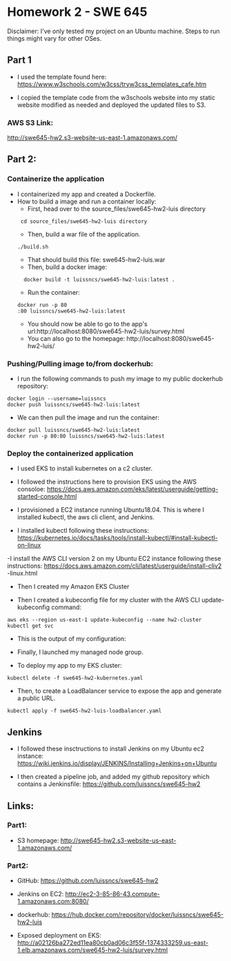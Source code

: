 # Homework 2 - SWE 645
Disclaimer: I've only tested my project on an Ubuntu machine. Steps to run things might vary for other OSes.

## Part 1
* I used the template found here: <https://www.w3schools.com/w3css/tryw3css_templates_cafe.htm>

* I copied the template code from the w3schools website into my static website modified as needed and deployed the updated files to S3.

### AWS S3 Link:
http://swe645-hw2.s3-website-us-east-1.amazonaws.com/


## Part 2:
### Containerize the application
- I containerized my app and created a Dockerfile.
- How to build a image and run a container locally:
  - First, head over to the source_files/swe645-hw2-luis directory
  ```
   cd source_files/swe645-hw2-luis directory
   ```
  - Then, build a war file of the application.
  ```
  ./build.sh
  ```
  - That should build this file: swe645-hw2-luis.war
  - Then, build a docker image:
  ```
    docker build -t luissncs/swe645-hw2-luis:latest .
  ```
  - Run the container:
  ```
  docker run -p 80
  :80 luissncs/swe645-hw2-luis:latest
  ```
  - You should now be able to go to the app's url:http://localhost:8080/swe645-hw2-luis/survey.html
  - You can also go to the homepage: http://localhost:8080/swe645-hw2-luis/

### Pushing/Pulling image to/from dockerhub:
- I run the following commands to push my image to my public dockerhub repository:
```
docker login --username=luissncs
docker push luissncs/swe645-hw2-luis:latest
```
- We can then pull the image and run the container:
```
docker pull luissncs/swe645-hw2-luis:latest
docker run -p 80:80 luissncs/swe645-hw2-luis:latest
```

### Deploy the containerized application
  - I used EKS to install kubernetes on a c2 cluster.
  - I followed the instructions here to provision EKS using the AWS consoloe:
  https://docs.aws.amazon.com/eks/latest/userguide/getting-started-console.html

  - I provisioned a EC2 instance running Ubuntu18.04. This is where I installed kubectl, the aws cli client, and Jenkins.

  - I installed kubectl following these instructions:
  https://kubernetes.io/docs/tasks/tools/install-kubectl/#install-kubectl-on-linux

  -I install the AWS CLI version 2 on my Ubuntu EC2 instance following these instructions:
  https://docs.aws.amazon.com/cli/latest/userguide/install-cliv2
  -linux.html

  - Then I created my Amazon EKS Cluster

  - Then I created a kubeconfig file for my cluster with the AWS CLI update-kubeconfig command:
  ```- S3 homepage:
  aws eks --region us-east-1 update-kubeconfig --name hw2-cluster
  kubectl get svc
  ```
  - This is the output of my configuration:

  - Finally, I launched my managed node group.

  - To deploy my app to my EKS cluster:
  ```
  kubectl delete -f swe645-hw2-kubernetes.yaml
  ```

  - Then, to create a LoadBalancer service to expose the app and generate a public URL.
  ```
  kubectl apply -f swe645-hw2-luis-loadbalancer.yaml
  ```

## Jenkins
  - I followed these insctructions to install Jenkins on my Ubuntu ec2 instance:
  https://wiki.jenkins.io/display/JENKINS/Installing+Jenkins+on+Ubuntu

  - I then created a pipeline job, and added my github repository which contains a Jenkinsfile:
  https://github.com/luissncs/swe645-hw2

## Links:
### Part1:
- S3 homepage:
http://swe645-hw2.s3-website-us-east-1.amazonaws.com/

### Part2:
- GitHub:
https://github.com/luissncs/swe645-hw2
- Jenkins on EC2:
http://ec2-3-85-86-43.compute-1.amazonaws.com:8080/
- dockerhub:
https://hub.docker.com/repository/docker/luissncs/swe645-hw2-luis

- Exposed deployment on EKS:
http://a02126ba272ed11ea80cb0ad06c3f55f-1374333259.us-east-1.elb.amazonaws.com/swe645-hw2-luis/survey.html
